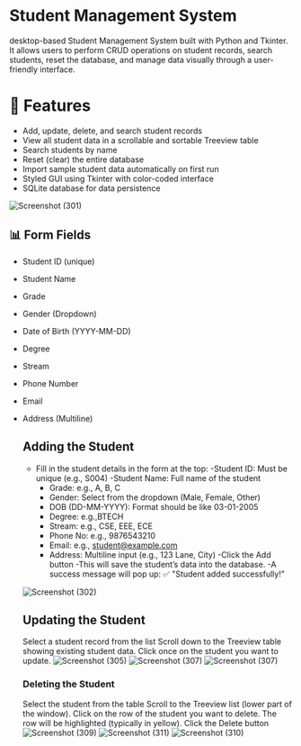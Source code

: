 # Student Management System
desktop-based Student Management System built with Python and Tkinter. It allows users to perform CRUD operations on student records, search students, reset the database, and manage data visually through a user-friendly interface.
# 📌 Features

- Add, update, delete, and search student records
- View all student data in a scrollable and sortable Treeview table
- Search students by name
- Reset (clear) the entire database
- Import sample student data automatically on first run
- Styled GUI using Tkinter with color-coded interface
-  SQLite database for data persistence

![Screenshot (301)](https://github.com/user-attachments/assets/ac04fde5-6372-4c3a-8203-5b4318c5dd60)

## 📊 Form Fields

- Student ID (unique)
- Student Name
- Grade
- Gender (Dropdown)
- Date of Birth (YYYY-MM-DD)
- Degree
- Stream
- Phone Number
- Email
- Address (Multiline)
  ## Adding the Student
   - Fill in the student details in the form at the top:
     -Student ID: Must be unique (e.g., S004)
     -Student Name: Full name of the student
     - Grade: e.g., A, B, C
     - Gender: Select from the dropdown (Male, Female, Other)
     - DOB (DD-MM-YYYY): Format should be like 03-01-2005
     - Degree: e.g.,BTECH
     - Stream: e.g., CSE, EEE, ECE
     - Phone No: e.g., 9876543210
     - Email: e.g., student@example.com
     -  Address: Multiline input (e.g., 123 Lane, City)
  -Click the Add button
     -This will save the student’s data into the database.
     -A success message will pop up: ✅ "Student added successfully!"


  ![Screenshot (302)](https://github.com/user-attachments/assets/54e198ae-a541-45d7-9502-16372505d0f7)
  ## Updating the Student
  Select a student record from the list
  Scroll down to the Treeview table showing existing student data.
  Click once on the student you want to update.
  ![Screenshot (305)](https://github.com/user-attachments/assets/5d35c379-d920-4dc4-87c1-763a049a7a24)
  ![Screenshot (307)](https://github.com/user-attachments/assets/3da0f010-e637-4399-b6e8-3aff924ca224)
  ![Screenshot (307)](https://github.com/user-attachments/assets/cda1468c-79d3-49be-b99e-1802950a3537)


   ### Deleting the Student
  Select the student from the table
  Scroll to the Treeview list (lower part of the window).
  Click on the row of the student you want to delete.
  The row will be highlighted (typically in yellow).
  Click the Delete button
  ![Screenshot (309)](https://github.com/user-attachments/assets/f5729c12-bd60-42b5-b025-b927de13a307)
  ![Screenshot (311)](https://github.com/user-attachments/assets/6838e479-6ea7-41ac-bd30-77b7fdfae4b2)
  ![Screenshot (310)](https://github.com/user-attachments/assets/c89a05eb-5081-441b-bd47-09d9b0a0da7e)
 
  
  
  













  




  


 

  
  



